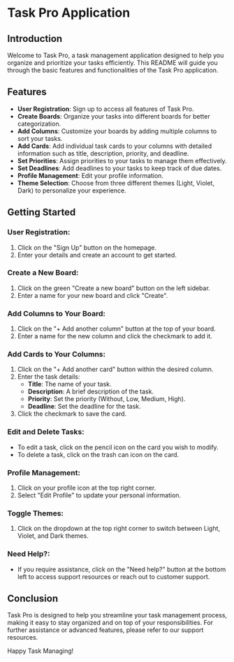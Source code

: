 # Task Pro Application

## Introduction

Welcome to Task Pro, a task management application designed to help you organize
and prioritize your tasks efficiently. This README will guide you through the
basic features and functionalities of the Task Pro application.

## Features

- **User Registration**: Sign up to access all features of Task Pro.
- **Create Boards**: Organize your tasks into different boards for better
  categorization.
- **Add Columns**: Customize your boards by adding multiple columns to sort your
  tasks.
- **Add Cards**: Add individual task cards to your columns with detailed
  information such as title, description, priority, and deadline.
- **Set Priorities**: Assign priorities to your tasks to manage them
  effectively.
- **Set Deadlines**: Add deadlines to your tasks to keep track of due dates.
- **Profile Management**: Edit your profile information.
- **Theme Selection**: Choose from three different themes (Light, Violet, Dark)
  to personalize your experience.

## Getting Started

### User Registration:

1. Click on the "Sign Up" button on the homepage.
2. Enter your details and create an account to get started.

### Create a New Board:

1. Click on the green "Create a new board" button on the left sidebar.
2. Enter a name for your new board and click "Create".

### Add Columns to Your Board:

1. Click on the "+ Add another column" button at the top of your board.
2. Enter a name for the new column and click the checkmark to add it.

### Add Cards to Your Columns:

1. Click on the "+ Add another card" button within the desired column.
2. Enter the task details:
   - **Title**: The name of your task.
   - **Description**: A brief description of the task.
   - **Priority**: Set the priority (Without, Low, Medium, High).
   - **Deadline**: Set the deadline for the task.
3. Click the checkmark to save the card.

### Edit and Delete Tasks:

- To edit a task, click on the pencil icon on the card you wish to modify.
- To delete a task, click on the trash can icon on the card.

### Profile Management:

1. Click on your profile icon at the top right corner.
2. Select "Edit Profile" to update your personal information.

### Toggle Themes:

1. Click on the dropdown at the top right corner to switch between Light,
   Violet, and Dark themes.

### Need Help?:

- If you require assistance, click on the "Need help?" button at the bottom left
  to access support resources or reach out to customer support.

## Conclusion

Task Pro is designed to help you streamline your task management process, making
it easy to stay organized and on top of your responsibilities. For further
assistance or advanced features, please refer to our support resources.

Happy Task Managing!
